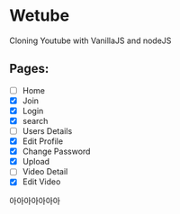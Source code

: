 # Wetube

Cloning Youtube with VanillaJS and nodeJS

## Pages:

- [ ] Home
- [x] Join
- [x] Login
- [x] search
- [ ] Users Details
- [x] Edit Profile
- [x] Change Password
- [x] Upload
- [ ] Video Detail
- [x] Edit Video

아아아아아아아